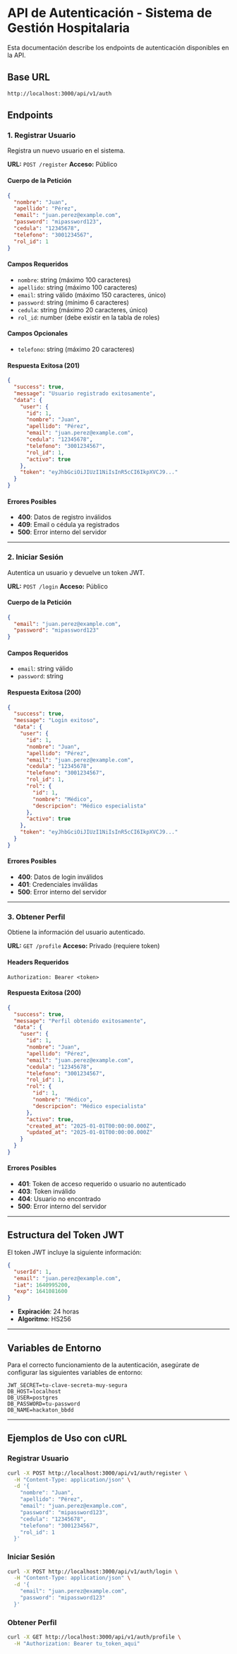 # API de Autenticación - Sistema de Gestión Hospitalaria

Esta documentación describe los endpoints de autenticación disponibles en la API.

## Base URL
```
http://localhost:3000/api/v1/auth
```

## Endpoints

### 1. Registrar Usuario
Registra un nuevo usuario en el sistema.

**URL:** `POST /register`
**Acceso:** Público

#### Cuerpo de la Petición
```json
{
  "nombre": "Juan",
  "apellido": "Pérez",
  "email": "juan.perez@example.com",
  "password": "mipassword123",
  "cedula": "12345678",
  "telefono": "3001234567",
  "rol_id": 1
}
```

#### Campos Requeridos
- `nombre`: string (máximo 100 caracteres)
- `apellido`: string (máximo 100 caracteres)
- `email`: string válido (máximo 150 caracteres, único)
- `password`: string (mínimo 6 caracteres)
- `cedula`: string (máximo 20 caracteres, único)
- `rol_id`: number (debe existir en la tabla de roles)

#### Campos Opcionales
- `telefono`: string (máximo 20 caracteres)

#### Respuesta Exitosa (201)
```json
{
  "success": true,
  "message": "Usuario registrado exitosamente",
  "data": {
    "user": {
      "id": 1,
      "nombre": "Juan",
      "apellido": "Pérez",
      "email": "juan.perez@example.com",
      "cedula": "12345678",
      "telefono": "3001234567",
      "rol_id": 1,
      "activo": true
    },
    "token": "eyJhbGciOiJIUzI1NiIsInR5cCI6IkpXVCJ9..."
  }
}
```

#### Errores Posibles
- **400**: Datos de registro inválidos
- **409**: Email o cédula ya registrados
- **500**: Error interno del servidor

---

### 2. Iniciar Sesión
Autentica un usuario y devuelve un token JWT.

**URL:** `POST /login`
**Acceso:** Público

#### Cuerpo de la Petición
```json
{
  "email": "juan.perez@example.com",
  "password": "mipassword123"
}
```

#### Campos Requeridos
- `email`: string válido
- `password`: string

#### Respuesta Exitosa (200)
```json
{
  "success": true,
  "message": "Login exitoso",
  "data": {
    "user": {
      "id": 1,
      "nombre": "Juan",
      "apellido": "Pérez",
      "email": "juan.perez@example.com",
      "cedula": "12345678",
      "telefono": "3001234567",
      "rol_id": 1,
      "rol": {
        "id": 1,
        "nombre": "Médico",
        "descripcion": "Médico especialista"
      },
      "activo": true
    },
    "token": "eyJhbGciOiJIUzI1NiIsInR5cCI6IkpXVCJ9..."
  }
}
```

#### Errores Posibles
- **400**: Datos de login inválidos
- **401**: Credenciales inválidas
- **500**: Error interno del servidor

---

### 3. Obtener Perfil
Obtiene la información del usuario autenticado.

**URL:** `GET /profile`
**Acceso:** Privado (requiere token)

#### Headers Requeridos
```
Authorization: Bearer <token>
```

#### Respuesta Exitosa (200)
```json
{
  "success": true,
  "message": "Perfil obtenido exitosamente",
  "data": {
    "user": {
      "id": 1,
      "nombre": "Juan",
      "apellido": "Pérez",
      "email": "juan.perez@example.com",
      "cedula": "12345678",
      "telefono": "3001234567",
      "rol_id": 1,
      "rol": {
        "id": 1,
        "nombre": "Médico",
        "descripcion": "Médico especialista"
      },
      "activo": true,
      "created_at": "2025-01-01T00:00:00.000Z",
      "updated_at": "2025-01-01T00:00:00.000Z"
    }
  }
}
```

#### Errores Posibles
- **401**: Token de acceso requerido o usuario no autenticado
- **403**: Token inválido
- **404**: Usuario no encontrado
- **500**: Error interno del servidor

---

## Estructura del Token JWT

El token JWT incluye la siguiente información:
```json
{
  "userId": 1,
  "email": "juan.perez@example.com",
  "iat": 1640995200,
  "exp": 1641081600
}
```

- **Expiración**: 24 horas
- **Algoritmo**: HS256

---

## Variables de Entorno

Para el correcto funcionamiento de la autenticación, asegúrate de configurar las siguientes variables de entorno:

```env
JWT_SECRET=tu-clave-secreta-muy-segura
DB_HOST=localhost
DB_USER=postgres
DB_PASSWORD=tu-password
DB_NAME=hackaton_bbdd
```

---

## Ejemplos de Uso con cURL

### Registrar Usuario
```bash
curl -X POST http://localhost:3000/api/v1/auth/register \
  -H "Content-Type: application/json" \
  -d '{
    "nombre": "Juan",
    "apellido": "Pérez",
    "email": "juan.perez@example.com",
    "password": "mipassword123",
    "cedula": "12345678",
    "telefono": "3001234567",
    "rol_id": 1
  }'
```

### Iniciar Sesión
```bash
curl -X POST http://localhost:3000/api/v1/auth/login \
  -H "Content-Type: application/json" \
  -d '{
    "email": "juan.perez@example.com",
    "password": "mipassword123"
  }'
```

### Obtener Perfil
```bash
curl -X GET http://localhost:3000/api/v1/auth/profile \
  -H "Authorization: Bearer tu_token_aqui"
``` 
